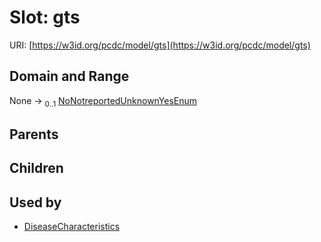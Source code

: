 
# Slot: gts




URI: [https://w3id.org/pcdc/model/gts](https://w3id.org/pcdc/model/gts)


## Domain and Range

None &#8594;  <sub>0..1</sub> [NoNotreportedUnknownYesEnum](NoNotreportedUnknownYesEnum.md)

## Parents


## Children


## Used by

 * [DiseaseCharacteristics](DiseaseCharacteristics.md)
